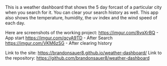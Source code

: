 This is a weather dashboard that shows the 5 day forcast of a particular city when you search for it. You can clear your search history as well. This app also shows the temperature, humidity, the uv index and the wind speed of each day.

Here are screenshots of the working project:
https://imgur.com/8vqXrBQ - App start
https://imgur.com/qcyA9TD - After Search
https://imgur.com/VKM6zSG - After clearing history

Link to the site: https://brandonsauer8.github.io/weather-dashboard/
Link to the repository: https://github.com/brandonsauer8/weather-dashboard
